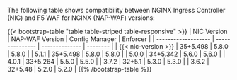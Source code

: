The following table shows compatibility between NGINX Ingress Controller (NIC) and F5 WAF for NGINX (NAP-WAF) versions:

{{< bootstrap-table "table table-striped table-responsive" >}}
| NIC Version         | NAP-WAF Version | Config Manager | Enforcer |
| ------------------- | --------------- | -------------- | -------- |
| {{< nic-version >}} | 35+5.498        | 5.8.0          | 5.8.0    |
| 5.1.1               | 35+5.498        | 5.8.0          | 5.8.0    |
| 5.0.0               | 34+5.342        | 5.6.0          | 5.6.0    |
| 4.0.1               | 33+5.264        | 5.5.0          | 5.5.0    |
| 3.7.2               | 32+5.1          | 5.3.0          | 5.3.0    |
| 3.6.2               | 32+5.48         | 5.2.0          | 5.2.0    |
{{% /bootstrap-table %}}

